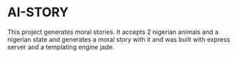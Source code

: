 # AI-STORY
This project generates moral stories.
It accepts 2 nigerian animals and a nigerian state and generates a moral story with it
and was built with express server and a templating engine jade.
